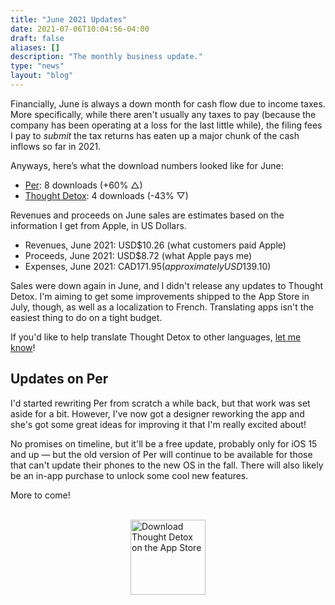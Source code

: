 ```yaml
---
title: "June 2021 Updates"
date: 2021-07-06T10:04:56-04:00
draft: false
aliases: []
description: "The monthly business update."
type: "news"
layout: "blog"
---
```


Financially, June is always a down month for cash flow due to income taxes. More specifically, while there aren't usually any taxes to pay (because the company has been operating at a loss for the last little while), the filing fees I pay to _submit_ the tax returns has eaten up a major chunk of the cash inflows so far in 2021.

Anyways, here’s what the download numbers looked like for June:

- [Per][perapp]: 8 downloads (+60% △)
- [Thought Detox][tdapp]: 4 downloads (-43% ▽)

Revenues and proceeds on June sales are estimates based on the information I get from Apple, in US Dollars.

- Revenues, June 2021: USD$10.26 (what customers paid Apple)
- Proceeds, June 2021: USD$8.72 (what Apple pays me)
- Expenses, June 2021: CAD$171.95 (approximately USD$139.10)

Sales were down again in June, and I didn't release any updates to Thought Detox. I'm aiming to get some improvements shipped to the App Store in July, though, as well as a localization to French. Translating apps isn't the easiest thing to do on a tight budget.

If you'd like to help translate Thought Detox to other languages, [let me know][contact]!

## Updates on Per

I'd started rewriting Per from scratch a while back, but that work was set aside for a bit. However, I've now got a designer reworking the app and she's got some great ideas for improving it that I'm really excited about!

No promises on timeline, but it'll be a free update, probably only for iOS 15 and up — but the old version of Per will continue to be available for those that can't update their phones to the new OS in the fall. There will also likely be an in-app purchase to unlock some cool new features.

More to come!

<br>
<a href="https://apps.apple.com/app/thought-detox/id1534491093/"><img src="https://droppedbits.com/images/appstore-black.svg" alt="Download Thought Detox on the App Store" width="120px" style="display: block; margin: 0 auto; width: 120px;" /></a>
<br>

<!--references-->
[perapp]: https://droppedbits.com/apps/per
[tdapp]: https://thoughtdetox.app/
[contact]: https://droppedbits.com/contact-us/